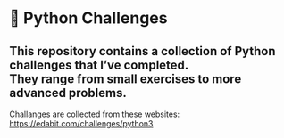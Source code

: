 # 🐍 Python Challenges

This repository contains a collection of Python challenges that I’ve completed.  
They range from small exercises to more advanced problems.
---
Challanges are collected from these websites:
https://edabit.com/challenges/python3
